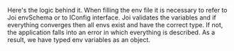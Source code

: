 Here's the logic behind it. When filling the env file it is necessary to refer to Joi envSchema or to IConfig interface. Joi validates the variables and if everything converges then all envs exist and have the correct type. If not, the application falls into an error in which everything is described. As a result, we have typed env variables as an object.
